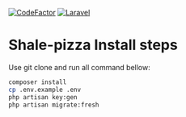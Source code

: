 [![CodeFactor](https://www.codefactor.io/repository/github/alexzvn/shale-pizza/badge)](https://www.codefactor.io/repository/github/alexzvn/shale-pizza)
[![Laravel](https://github.com/alexzvn/shale-pizza/actions/workflows/laravel.yml/badge.svg)](https://github.com/alexzvn/shale-pizza/actions/workflows/laravel.yml)

# Shale-pizza Install steps

Use git clone and run all command bellow:

```bash
composer install
cp .env.example .env
php artisan key:gen
php artisan migrate:fresh
```

